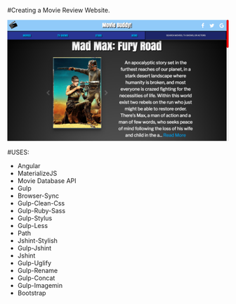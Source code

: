 #Creating a Movie Review Website.

![site](images/site.png)



#USES:

* Angular
* MaterializeJS
* Movie Database API
* Gulp
* Browser-Sync
* Gulp-Clean-Css
* Gulp-Ruby-Sass
* Gulp-Stylus
* Gulp-Less
* Path
* Jshint-Stylish
* Gulp-Jshint
* Jshint
* Gulp-Uglify
* Gulp-Rename
* Gulp-Concat
* Gulp-Imagemin
* Bootstrap
